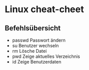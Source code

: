 # Linux cheat-cheet

## Befehlsübersicht

* passwd <user>  Passwort ändern
* su <user>      Benutzer wechseln
* rm <datei>     Lösche Datei
* pwd            Zeige aktuelles Verzeichnis
* id <user>      Zeige Benutzerdaten
